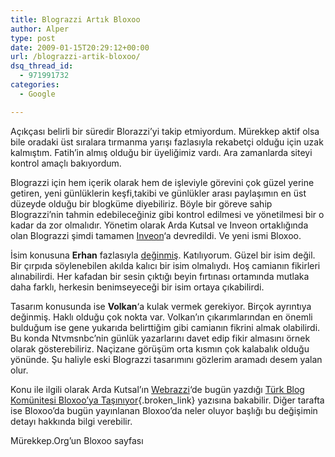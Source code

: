```yaml
---
title: Blograzzi Artık Bloxoo
author: Alper
type: post
date: 2009-01-15T20:29:12+00:00
url: /blograzzi-artik-bloxoo/
dsq_thread_id:
  - 971991732
categories:
  - Google

---
```

Açıkçası belirli bir süredir Blorazzi&#8217;yi takip etmiyordum. Mürekkep aktif olsa bile oradaki üst sıralara tırmanma yarışı fazlasıyla rekabetçi olduğu için uzak kalmıştım. Fatih&#8217;in almış olduğu bir üyeliğimiz vardı. Ara zamanlarda siteyi kontrol amaçlı bakıyordum. 

Blograzzi için hem içerik olarak hem de işleviyle görevini çok güzel yerine getiren, yeni günlüklerin keşfi,takibi ve günlükler arası paylaşımın en üst düzeyde olduğu bir blogküme diyebiliriz. Böyle bir göreve sahip Blograzzi&#8217;nin tahmin edebileceğiniz gibi kontrol edilmesi ve yönetilmesi bir o kadar da zor olmalıdır. Yönetim olarak Arda Kutsal ve Inveon ortaklığında olan Blograzzi şimdi tamamen [Inveon][1]&#8216;a devredildi. Ve yeni ismi Bloxoo. <!--more-->

İsim konusuna **Erhan** fazlasıyla [değinmiş][2]. Katılıyorum. Güzel bir isim değil. Bir çırpıda söylenebilen akılda kalıcı bir isim olmalıydı. Hoş camianın fikirleri alınabilirdi. Her kafadan bir sesin çıktığı beyin fırtınası ortamında mutlaka daha farklı, herkesin benimseyeceği bir isim ortaya çıkabilirdi. 

Tasarım konusunda ise **Volkan**&#8216;a kulak vermek gerekiyor. Birçok ayrıntıya değinmiş. Haklı olduğu çok nokta var. Volkan&#8217;ın çıkarımlarından en önemli bulduğum ise gene yukarıda belirttiğim gibi camianın fikrini almak olabilirdi. Bu konda Ntvmsnbc&#8217;nin günlük yazarlarını davet edip fikir almasını örnek olarak gösterebiliriz. Naçizane görüşüm orta kısmın çok kalabalık olduğu yönünde. Şu haliyle eski Blograzzi tasarımını gözlerim aramadı desem yalan olur. 

Konu ile ilgili olarak Arda Kutsal&#8217;ın [Webrazzi][3]&#8216;de bugün yazdığı [Türk Blog Komünitesi Bloxoo&#8217;ya Taşınıyor][4]{.broken_link} yazısına bakabilir. Diğer tarafta ise Bloxoo&#8217;da bugün yayınlanan Bloxoo&#8217;da neler oluyor başlığı bu değişimin detayı hakkında bilgi verebilir. 

Mürekkep.Org&#8217;un Bloxoo sayfası

 [1]: https://www.inveon.com.tr/
 [2]: https://www.yakuter.com/blograzzi-degil-bloxoo/
 [3]: https://www.webrazzi.com/
 [4]: https://www.webrazzi.com/2009/01/15/turk-blog-komunitesi-bloxooya-tasiniyor/